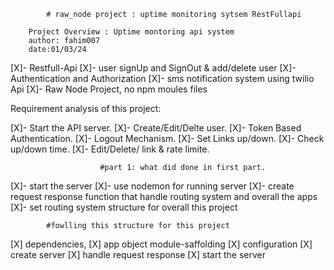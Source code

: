             # raw_node project : uptime monitoring sytsem RestFullapi

        Project Overview : Uptime montoring api system
        author: fahim007
        date:01/03/24

[X]- Restfull-Api
[X]- user signUp and SignOut & add/delete user
[X]- Authentication and Authorization
[X]- sms notification system using twilio Api
[X]- Raw Node Project, no npm moules files

Requirement analysis of this project:

[X]- Start the API server.
[X]- Create/Edit/Delte user.
[X]- Token Based Authentication.
[X]- Logout Mechanism.
[X]- Set Links up/down.
[X]- Check up/down time.
[X]- Edit/Delete/ link & rate limite.

                        #part 1: what did done in first part.

[X]- start the server
[X]- use nodemon for running server
[X]- create request response function that handle routing system and overall the apps
[X]- set routing system structure for overall this project

            #fowlling this structure for this project

[X] dependencies,
[X] app object module-saffolding
[X] configuration
[X] create server
[X] handle request response
[X] start the server
